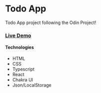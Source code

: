 # Todo App
Todo App project following the Odin Project!  

### [Live Demo](https://brodypen.github.io/todo-app/)

#### Technologies
- HTML
- CSS
- Typescript
- React
- Chakra UI
- Json/LocalStorage
